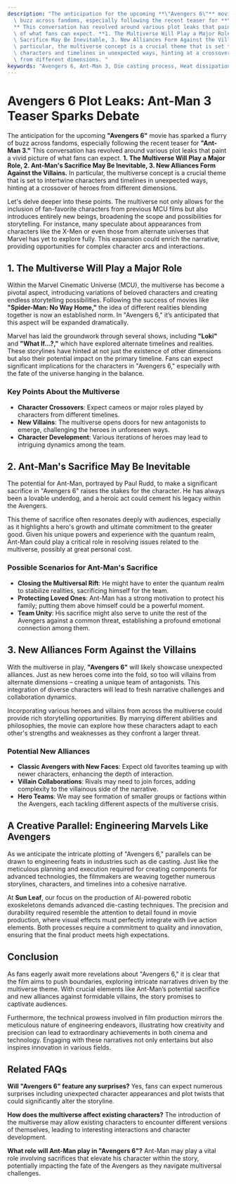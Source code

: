 ```yaml
---
description: "The anticipation for the upcoming **\"Avengers 6\"** movie has sparked a flurry of\
  \ buzz across fandoms, especially following the recent teaser for **\"Ant-Man 3.\"\
  ** This conversation has revolved around various plot leaks that paint a vivid picture\
  \ of what fans can expect. **1. The Multiverse Will Play a Major Role, 2. Ant-Man's\
  \ Sacrifice May Be Inevitable, 3. New Alliances Form Against the Villains.** In\
  \ particular, the multiverse concept is a crucial theme that is set to intertwine\
  \ characters and timelines in unexpected ways, hinting at a crossover of heroes\
  \ from different dimensions. "
keywords: "Avengers 6, Ant-Man 3, Die casting process, Heat dissipation performance"
---
```

# Avengers 6 Plot Leaks: Ant-Man 3 Teaser Sparks Debate

The anticipation for the upcoming **"Avengers 6"** movie has sparked a flurry of buzz across fandoms, especially following the recent teaser for **"Ant-Man 3."** This conversation has revolved around various plot leaks that paint a vivid picture of what fans can expect. **1. The Multiverse Will Play a Major Role, 2. Ant-Man's Sacrifice May Be Inevitable, 3. New Alliances Form Against the Villains.** In particular, the multiverse concept is a crucial theme that is set to intertwine characters and timelines in unexpected ways, hinting at a crossover of heroes from different dimensions. 

Let's delve deeper into these points. The multiverse not only allows for the inclusion of fan-favorite characters from previous MCU films but also introduces entirely new beings, broadening the scope and possibilities for storytelling. For instance, many speculate about appearances from characters like the X-Men or even those from alternate universes that Marvel has yet to explore fully. This expansion could enrich the narrative, providing opportunities for complex character arcs and interactions.

## **1. The Multiverse Will Play a Major Role**

Within the Marvel Cinematic Universe (MCU), the multiverse has become a pivotal aspect, introducing variations of beloved characters and creating endless storytelling possibilities. Following the success of movies like **"Spider-Man: No Way Home,"** the idea of different realities blending together is now an established norm. In "Avengers 6," it’s anticipated that this aspect will be expanded dramatically. 

Marvel has laid the groundwork through several shows, including **"Loki"** and **"What If...?,"** which have explored alternate timelines and realities. These storylines have hinted at not just the existence of other dimensions but also their potential impact on the primary timeline. Fans can expect significant implications for the characters in "Avengers 6," especially with the fate of the universe hanging in the balance.

### Key Points About the Multiverse

- **Character Crossovers**: Expect cameos or major roles played by characters from different timelines.
- **New Villains**: The multiverse opens doors for new antagonists to emerge, challenging the heroes in unforeseen ways.
- **Character Development**: Various iterations of heroes may lead to intriguing dynamics among the team.
  
## **2. Ant-Man's Sacrifice May Be Inevitable**

The potential for Ant-Man, portrayed by Paul Rudd, to make a significant sacrifice in "Avengers 6" raises the stakes for the character. He has always been a lovable underdog, and a heroic act could cement his legacy within the Avengers. 

This theme of sacrifice often resonates deeply with audiences, especially as it highlights a hero's growth and ultimate commitment to the greater good. Given his unique powers and experience with the quantum realm, Ant-Man could play a critical role in resolving issues related to the multiverse, possibly at great personal cost.

### Possible Scenarios for Ant-Man's Sacrifice

- **Closing the Multiversal Rift**: He might have to enter the quantum realm to stabilize realities, sacrificing himself for the team.
- **Protecting Loved Ones**: Ant-Man has a strong motivation to protect his family; putting them above himself could be a powerful moment.
- **Team Unity**: His sacrifice might also serve to unite the rest of the Avengers against a common threat, establishing a profound emotional connection among them.

## **3. New Alliances Form Against the Villains**

With the multiverse in play, **"Avengers 6"** will likely showcase unexpected alliances. Just as new heroes come into the fold, so too will villains from alternate dimensions – creating a unique team of antagonists. This integration of diverse characters will lead to fresh narrative challenges and collaboration dynamics.

Incorporating various heroes and villains from across the multiverse could provide rich storytelling opportunities. By marrying different abilities and philosophies, the movie can explore how these characters adapt to each other's strengths and weaknesses as they confront a larger threat.

### Potential New Alliances

- **Classic Avengers with New Faces**: Expect old favorites teaming up with newer characters, enhancing the depth of interaction.
- **Villain Collaborations**: Rivals may need to join forces, adding complexity to the villainous side of the narrative.
- **Hero Teams**: We may see formation of smaller groups or factions within the Avengers, each tackling different aspects of the multiverse crisis.

## **A Creative Parallel: Engineering Marvels Like Avengers**

As we anticipate the intricate plotting of "Avengers 6," parallels can be drawn to engineering feats in industries such as die casting. Just like the meticulous planning and execution required for creating components for advanced technologies, the filmmakers are weaving together numerous storylines, characters, and timelines into a cohesive narrative.

At **Sun Leaf**, our focus on the production of AI-powered robotic exoskeletons demands advanced die-casting techniques. The precision and durability required resemble the attention to detail found in movie production, where visual effects must perfectly integrate with live action elements. Both processes require a commitment to quality and innovation, ensuring that the final product meets high expectations. 

## **Conclusion**

As fans eagerly await more revelations about "Avengers 6," it is clear that the film aims to push boundaries, exploring intricate narratives driven by the multiverse theme. With crucial elements like Ant-Man’s potential sacrifice and new alliances against formidable villains, the story promises to captivate audiences. 

Furthermore, the technical prowess involved in film production mirrors the meticulous nature of engineering endeavors, illustrating how creativity and precision can lead to extraordinary achievements in both cinema and technology. Engaging with these narratives not only entertains but also inspires innovation in various fields.

## Related FAQs

**Will "Avengers 6" feature any surprises?**
Yes, fans can expect numerous surprises including unexpected character appearances and plot twists that could significantly alter the storyline.

**How does the multiverse affect existing characters?**
The introduction of the multiverse may allow existing characters to encounter different versions of themselves, leading to interesting interactions and character development.

**What role will Ant-Man play in "Avengers 6"?**
Ant-Man may play a vital role involving sacrifices that elevate his character within the story, potentially impacting the fate of the Avengers as they navigate multiversal challenges.
